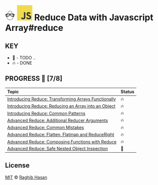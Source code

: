 # ![🥚 EH](./eH-logo.png) ![JS](./js-logo.png)  Reduce Data with Javascript Array#reduce


## KEY
* 🚧 - TODO ..
* 🔥 - DONE

## PROGRESS 🚀 [7/8]

|  Topic       |        Status     |
| :-------------  | :------------- |
| [Introducing Reduce: Transforming Arrays Functionally](./practices/intro-reduce-transformArr-func.js) | 🔥 |
| [Introducing Reduce: Reducing an Array into an Object](./practices/reduce-arr-obj.js) | 🔥 |
| [Introducing Reduce: Common Patterns](./practices/common-patterns.js) | 🔥 |
| [Advanced Reduce: Additional Reducer Arguments](./practices/additional-reducerArgs.js) | 🔥 |
| [Advanced Reduce: Common Mistakes](./practices/common-mistakes.js) | 🔥 |
| [Advanced Reduce: Flatten, Flatmap and ReduceRight](./practices/flatten-flatmap-reduceRight.js) | 🔥 |
| [Advanced Reduce: Composing Functions with Reduce](./practices/composing-func-reduce.js) | 🔥 |
| [Advanced Reduce: Safe Nested Object Inspection](./practices/safe-nestedObj-inspect.js) | 🚧 |


## License
[MIT](./license) © [Raghib Hasan](http://raghibm.com/)